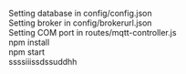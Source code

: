 Setting database in config/config.json<br />
Setting broker in config/brokerurl.json<br />
Setting COM port in routes/mqtt-controller.js<br />
npm install<br />
npm start<br />
ssssiiissdssuddhh
